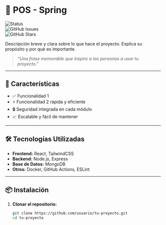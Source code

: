 # 🌟 POS - Spring

![Status](https://img.shields.io/badge/STATUS-En%20Desarrollo-green)  
![GitHub Issues](https://img.shields.io/github/issues/usuario/tu-proyecto)  
![GitHub Stars](https://img.shields.io/github/stars/usuario/tu-proyecto?style=social)  

Descripción breve y clara sobre lo que hace el proyecto. Explica su propósito y por qué es importante.  
> _“Una frase memorable que inspire a las personas a usar tu proyecto.”_

---

## 🚀 **Características**

- ✅ Funcionalidad 1
- ⚡ Funcionalidad 2 rápida y eficiente
- 🔒 Seguridad integrada en cada módulo
- 📈 Escalable y fácil de mantener

---

## 🛠️ **Tecnologías Utilizadas**

- **Frontend:** React, TailwindCSS  
- **Backend:** Node.js, Express  
- **Base de Datos:** MongoDB  
- **Otros:** Docker, GitHub Actions, ESLint

---

## 📦 **Instalación**

1. **Clonar el repositorio:**
   ```bash
   git clone https://github.com/usuario/tu-proyecto.git
   cd tu-proyecto
